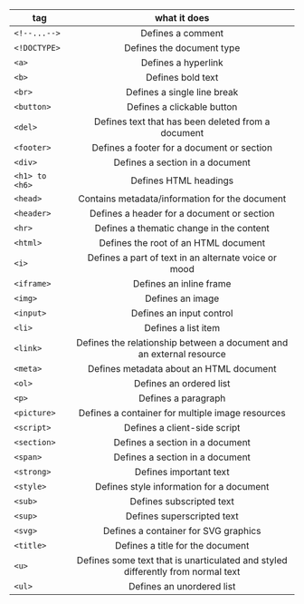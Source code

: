 | tag           |                                  what it does                                   |
| -------------- | :-----------------------------------------------------------------------------: |
| `<!--...-->`   |                                Defines a comment                                |
| `<!DOCTYPE> `  |                            Defines the document type                            |
| `<a>`          |                               Defines a hyperlink                               |
| `<b>`          |                                Defines bold text                                |
| `<br>`         |                           Defines a single line break                           |
| `<button>`     |                           Defines a clickable button                            |
| `<del>`        |               Defines text that has been deleted from a document                |
| `<footer>`     |                   Defines a footer for a document or section                    |
| `<div>`        |                         Defines a section in a document                         |
| `<h1> to <h6>` |                              Defines HTML headings                              |
| `<head>`       |                 Contains metadata/information for the document                  |
| `<header>`     |                   Defines a header for a document or section                    |
| `<hr>`         |                    Defines a thematic change in the content                     |
| `<html>`       |                      Defines the root of an HTML document                       |
| `<i>`          |              Defines a part of text in an alternate voice or mood               |
| `<iframe>`     |                             Defines an inline frame                             |
| `<img>`        |                                Defines an image                                 |
| `<input>`      |                            Defines an input control                             |
| `<li>`         |                               Defines a list item                               |
| `<link>`       |      Defines the relationship between a document and an external resource       |
| `<meta>`       |                     Defines metadata about an HTML document                     |
| `<ol>`         |                             Defines an ordered list                             |
| `<p>`          |                               Defines a paragraph                               |
| `<picture>`    |                Defines a container for multiple image resources                 |
| `<script>`     |                          Defines a client-side script                           |
| `<section>`    |                         Defines a section in a document                         |
| `<span>`       |                         Defines a section in a document                         |
| `<strong>`     |                             Defines important text                              |
| `<style>`      |                    Defines style information for a document                     |
| `<sub>`        |                            Defines subscripted text                             |
| `<sup>`        |                           Defines superscripted text                            |
| `<svg>`        |                      Defines a container for SVG graphics                       |
| `<title>`      |                        Defines a title for the document                         |
| `<u>`          | Defines some text that is unarticulated and styled differently from normal text |
| `<ul>`         |                            Defines an unordered list                            |
